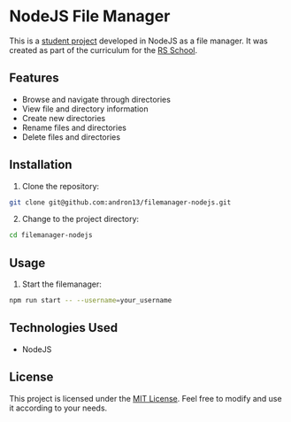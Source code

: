 # NodeJS File Manager

This is a [student project](https://github.com/AlreadyBored/nodejs-assignments/blob/main/assignments/file-manager/assignment.md) developed in NodeJS as a file manager. It was created as part of the curriculum for the [RS School](https://rs.school/).

## Features

- Browse and navigate through directories
- View file and directory information
- Create new directories
- Rename files and directories
- Delete files and directories

## Installation

1. Clone the repository:

```bash
git clone git@github.com:andron13/filemanager-nodejs.git
```

2. Change to the project directory:

```bash
cd filemanager-nodejs
```

## Usage

1. Start the filemanager:

```bash
npm run start -- --username=your_username
```

## Technologies Used

- NodeJS

## License

This project is licensed under the [MIT License](https://opensource.org/licenses/MIT). Feel free to modify and use it according to your needs.







